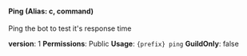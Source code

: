 #### Ping (Alias: c, command)

Ping the bot to test it's response time

**version**: 1
**Permissions**: Public
**Usage**: `{prefix} ping`
**GuildOnly**: false
